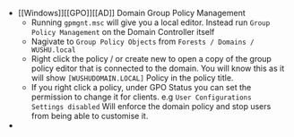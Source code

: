 - [[Windows]][[GPO]][[AD]] Domain Group Policy Management
    - Running `gpmgnt.msc` will give you a local editor. Instead run `Group Policy Management` on the Domain Controller itself
    - Nagivate to `Group Policy Objects` from `Forests / Domains / WUSHU.local`
    - Right click the policy / or create new  to open a copy of the group policy editor that is connected to the domain. You will know this as it will show `[WUSHUDOMAIN.LOCAL]` Policy in the policy title.
    - If you right click a policy, under GPO Status you can set the permission to change it for clients. e.g `User Configurations Settings disabled` Will enforce the domain policy and stop users from being able to customise it.
- 
